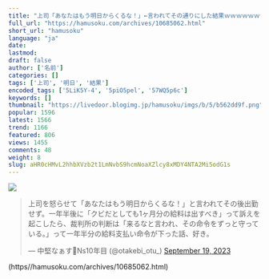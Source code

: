 ```yaml
---
title: "上司「あなたはもう明日からくるな！」←言われてその通りにした結果ｗｗｗｗｗｗｗｗ"
full_url: "https://hamusoku.com/archives/10685062.html"
short_url: "hamusoku"
language: "ja"
date: 
lastmod: 
draft: false
author: ['名前']
categories: []
tags: ['上司', '明日', '結果']
encoded_tags: ['5LiK5Y-4', '5piO5pel', '57WQ5p6c']
keywords: []
thumbnail: "https://livedoor.blogimg.jp/hamusoku/imgs/b/5/b562dd9f.png"
popular: 1596
latest: 1566
trend: 1166
featured: 806
views: 1455
comments: 48
weight: 8
slug: aHR0cHMvL2hhbXVzb2t1LmNvbS9hcmNoaXZlcy8xMDY4NTA2Mi5odG1s
---
```


![](https://livedoor.blogimg.jp/hamusoku/imgs/b/5/b562dd9f.png)

<blockquote class='twitter-tweet'><p></p><p lang='ja' dir='ltr'>上司を怒らせて「あなたはもう明日からくるな！」と言われてその後出勤せず。一年半後に「クビだとしても1ヶ月分の給料は出すべき」って訴えを起こしたら、裁判所の判断は「来るなと言われ、その命令をずっと守っている。」って一年半分の給料支払い命令が下った話、好き。</p>— 中堅なぁす🍆Ns10年目 (@otakebi_otu_) <a href='https//twitter.com/otakebi_otu_/status/1703971423340175788?ref_src=twsrc%5Etfw'>September 19, 2023</a></blockquote> 

(https//hamusoku.com/archives/10685062.html)
